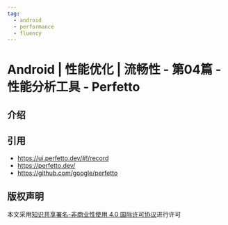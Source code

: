 ```yaml
---
tag:
  - android
  - performance
  - fluency
---
```


# Android | 性能优化 | 流畅性 - 第04篇 - 性能分析工具 - Perfetto

## 介绍


## 引用

- https://ui.perfetto.dev/#!/record
- https://perfetto.dev/
- https://github.com/google/perfetto

## 版权声明

本文采用[知识共享署名-非商业性使用 4.0 国际许可协议](https://creativecommons.org/licenses/by-nc/4.0/)进行许可